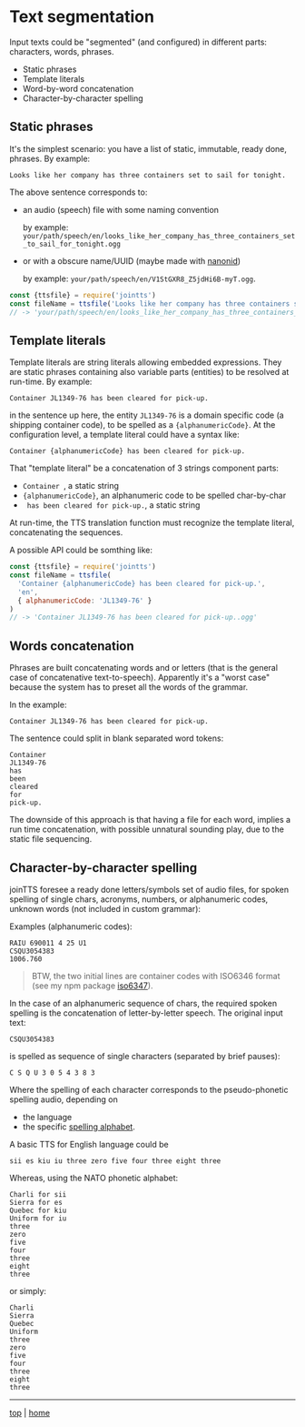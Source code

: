 # Text segmentation

Input texts could be "segmented" (and configured) in different parts: characters, words, phrases.

- Static phrases
- Template literals
- Word-by-word concatenation 
- Character-by-character spelling

## Static phrases
 
It's the simplest scenario: you have a list of static, immutable, ready done, phrases. By example:
```
Looks like her company has three containers set to sail for tonight.
```
The above sentence corresponds to:

- an audio (speech) file with some naming convention 

  by example: `your/path/speech/en/looks_like_her_company_has_three_containers_set_to_sail_for_tonight.ogg` 

- or with a obscure name/UUID (maybe made with [nanonid](https://github.com/ai/nanoidu))
 
  by example: `your/path/speech/en/V1StGXR8_Z5jdHi6B-myT.ogg`.

```javascript
const {ttsfile} = require('jointts')
const fileName = ttsfile('Looks like her company has three containers set to sail for tonight', 'en')
// -> 'your/path/speech/en/looks_like_her_company_has_three_containers_set_to_sail_for_tonight.ogg'
```

## Template literals

Template literals are string literals allowing embedded expressions. 
They are static phrases containing also variable parts (entities) to be resolved at run-time. 
By example:
```
Container JL1349-76 has been cleared for pick-up.
```

in the sentence up here, the entity `JL1349-76` is a domain specific code 
(a shipping container code), to be spelled as a `{alphanumericCode}`. 
At the configuration level, a template literal could have a syntax like: 
```
Container {alphanumericCode} has been cleared for pick-up.
```

That "template literal" be a concatenation of 3 strings component parts:
- `Container `, a static string
- `{alphanumericCode}`, an alphanumeric code to be spelled char-by-char
- ` has been cleared for pick-up.`, a static string

At run-time, the TTS translation function must recognize the template literal,
concatenating the sequences.

A possible API could be somthing like:

```javascript
const {ttsfile} = require('jointts')
const fileName = ttsfile(
  'Container {alphanumericCode} has been cleared for pick-up.', 
  'en', 
  { alphanumericCode: 'JL1349-76' } 
)
// -> 'Container JL1349-76 has been cleared for pick-up..ogg'
```

## Words concatenation 

Phrases are built concatenating words and or letters
(that is the general case of concatenative text-to-speech).
Apparently it's a "worst case" because 
the system has to preset all the words of the grammar.

In the example: 
```
Container JL1349-76 has been cleared for pick-up.
```

The sentence could split in blank separated word tokens:
```
Container
JL1349-76
has
been
cleared
for
pick-up.
```

The downside of this approach is that having a file for each word, 
implies a run time concatenation, with possible unnatural sounding play,
due to the static file sequencing.


## Character-by-character spelling

joinTTS foresee a ready done letters/symbols set of audio files, 
for spoken spelling of single chars, acronyms, numbers, or alphanumeric codes, 
unknown words (not included in custom grammar):

Examples (alphanumeric codes):
```
RAIU 690011 4 25 U1
CSQU3054383
1006.760
```

> BTW, the two initial lines are container codes with ISO6346 format 
> (see my npm package [iso6347](https://github.com/solyarisoftware/iso6346)).

In the case of an alphanumeric sequence of chars, 
the required spoken spelling is the concatenation of letter-by-letter speech.
The original input text:
```
CSQU3054383
```

is spelled as sequence of single characters (separated by brief pauses): 
```
C S Q U 3 0 5 4 3 8 3
```

Where the spelling of each character corresponds to the pseudo-phonetic spelling audio, depending on 

- the language 
- the specific [spelling alphabet](https://en.wikipedia.org/wiki/Spelling_alphabet).

A basic TTS for English language could be
```
sii es kiu iu three zero five four three eight three
```

Whereas, using the NATO phonetic alphabet:
```
Charli for sii 
Sierra for es
Quebec for kiu
Uniform for iu
three
zero
five
four
three
eight
three
```

or simply:
```
Charli
Sierra
Quebec
Uniform
three
zero
five
four
three
eight
three
```



---

[top](#) | [home](../README.md)
